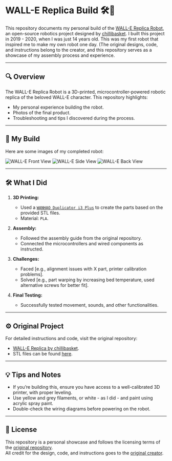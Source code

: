# WALL-E Replica Build 🛠️🤖

This repository documents my personal build of the [WALL-E Replica Robot](https://wired.chillibasket.com/3d-printed-wall-e/), an open-source robotics project designed by [chillibasket](https://github.com/chillibasket). I built this project in 2019 - 2020, when I was just 14 years old. This was my first robot that inspired me to make my own robot one day. (The original designs, code, and instructions belong to the creator, and this repository serves as a showcase of my assembly process and experience.

---

## 🔍 Overview

The WALL-E Replica Robot is a 3D-printed, microcontroller-powered robotic replica of the beloved WALL-E character. This repository highlights:
- My personal experience building the robot.
- Photos of the final product.
- Troubleshooting and tips I discovered during the process.

---

## 📸 My Build

Here are some images of my completed robot:

![WALL-E Front View](path/to/your/image1.jpg)
![WALL-E Side View](path/to/your/image2.jpg)
![WALL-E Back View](path/to/your/image3.jpg)

---

## 🛠️ What I Did

1. **3D Printing:**
   - Used a [`WANHAO Duplicator i3 Plus`](https://wanhao.store/products/wanhao-i3-plus-mkii) to create the parts based on the provided STL files.
   - Material: `PLA`.

2. **Assembly:**
   - Followed the assembly guide from the original repository.
   - Connected the microcontrollers and wired components as instructed.

3. **Challenges:**
   - Faced [e.g., alignment issues with X part, printer calibration problems].
   - Solved [e.g., part warping by increasing bed temperature, used alternative screws for better fit].

4. **Final Testing:**
   - Successfully tested movement, sounds, and other functionalities.

---

## ⚙️ Original Project

For detailed instructions and code, visit the original repository:  
- [WALL-E Replica by chillibasket](https://github.com/chillibasket/walle-replica).
- STL files can be found [here](https://www.thingiverse.com/thing:3703555).

---

## 💡 Tips and Notes

- If you’re building this, ensure you have access to a well-calibrated 3D printer, with proper leveling.
- Use yellow and grey filaments, or white - as I did - and paint using acrylic spray paint.
- Double-check the wiring diagrams before powering on the robot.

---

## 📝 License

This repository is a personal showcase and follows the licensing terms of the [original repository](https://github.com/chillibasket/walle-replica).  
All credit for the design, code, and instructions goes to the [original creator](https://github.com/chillibasket).
